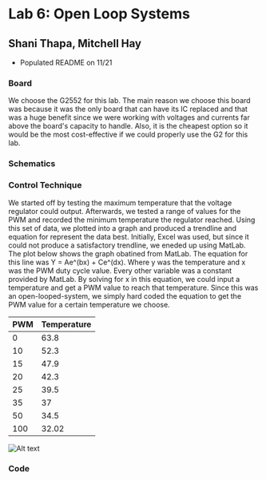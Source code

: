 # Lab 6: Open Loop Systems
## Shani Thapa, Mitchell Hay
* Populated README on 11/21

### Board
We choose the G2552 for this lab. The main reason we choose this board was because it was the only board that can have its IC replaced and that was a huge benefit since we were working with voltages and currents far above the board's capacity to handle. Also, it is the cheapest option so it would be the most cost-effective if we could properly use the G2 for this lab. 

### Schematics 

### Control Technique 
We started off by testing the maximum temperature that the voltage regulator could output. Afterwards, we tested a range of values for the PWM and recorded the minimum temperature the regulator reached. Using this set of data, we plotted into a graph and produced a trendline and equation for represent the data best. Initially, Excel was used, but since it could not produce a satisfactory trendline, we eneded up using MatLab. The plot below shows the graph obatined from MatLab. The equation for this line was Y = Ae^(bx) + Ce^(dx). Where y was the temperature and x was the PWM duty cycle value. Every other variable was a constant provided by MatLab. By solving for x in this equation, we could input a temperature and get a PWM value to reach that temperature. Since this was an open-looped-system, we simply hard coded the equation to get the PWM value for a certain temperature we choose.   

| PWM | Temperature |
| ----|-------------|
|  0  |     63.8    |
| 10  |     52.3    |
| 15  |     47.9    |
| 20  |     42.3    |
| 25  |     39.5    |
| 35  |     37      |
| 50  |     34.5    |
| 100 |     32.02   | 

![Alt text](https://user-images.githubusercontent.com/31711430/33098433-6de47e50-cedb-11e7-8536-5813dd48f80b.jpg) 
### Code 
  
